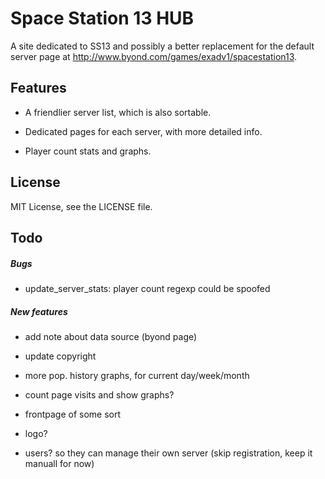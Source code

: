 Space Station 13 HUB
================================================================================

A site dedicated to SS13 and possibly a better replacement for the default
server page at http://www.byond.com/games/exadv1/spacestation13.

Features
--------------------------------------------------------------------------------

- A friendlier server list, which is also sortable.

- Dedicated pages for each server, with more detailed info.

- Player count stats and graphs.


License
--------------------------------------------------------------------------------
MIT License, see the LICENSE file.


Todo
--------------------------------------------------------------------------------

##### Bugs

- update_server_stats: player count regexp could be spoofed


##### New features

- add note about data source (byond page)

- update copyright

- more pop. history graphs, for current day/week/month

- count page visits and show graphs?

- frontpage of some sort

- logo?

- users? so they can manage their own server (skip registration, keep it manuall for now)

